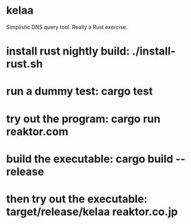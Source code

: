 
kelaa
=====

Simplistic DNS query tool.
Really a Rust exercise.

# install rust nightly build: ./install-rust.sh
# run a dummy test: cargo test
# try out the program: cargo run reaktor.com
# build the executable: cargo build --release
# then try out the executable: target/release/kelaa reaktor.co.jp

